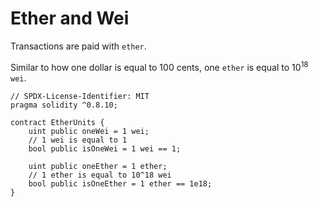 # Ether and Wei  
Transactions are paid with `ether`.  

Similar to how one dollar is equal to 100 cents, one `ether` is equal to 10<sup>18</sup> `wei`.  

```
// SPDX-License-Identifier: MIT
pragma solidity ^0.8.10;

contract EtherUnits {
	uint public oneWei = 1 wei;
	// 1 wei is equal to 1
	bool public isOneWei = 1 wei == 1;

	uint public oneEther = 1 ether;
	// 1 ether is equal to 10^18 wei
	bool public isOneEther = 1 ether == 1e18;
}
```